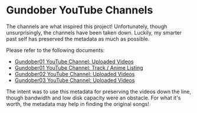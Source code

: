 # Gundober YouTube Channels

The channels are what inspired this project! Unfortunately, though unsurprisingly, the channels have been taken down. Luckily, my smarter past self has preserved the metadata as much as possible.

Please refer to the following documents:

- [Gundober01 YouTube Channel: Uploaded Videos](./gundober01-videos.md)
- [Gundober01 YouTube Channel: Track / Anime Listing](./gundober01-titles.md)
- [Gundober02 YouTube Channel: Uploaded Videos](./gundober02-videos.md)
- [Gundober03 YouTube Channel: Uploaded Videos](./gundober03-videos.md)

The intent was to use this metadata for preserving the videos down the line, though bandwidth and low disk capacity were an obstacle. For what it's worth, the metadata may help in finding the original songs!